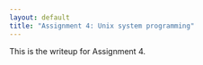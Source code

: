 ```yaml
---
layout: default
title: "Assignment 4: Unix system programming"
---
```


This is the writeup for Assignment 4.
